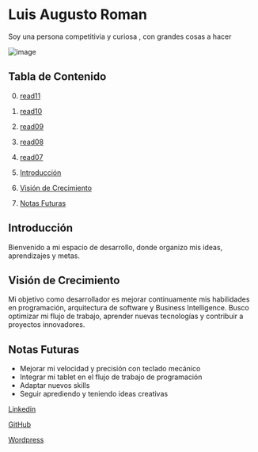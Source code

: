 # **Luis Augusto Roman**
Soy una persona competitivia y curiosa , con grandes cosas a hacer


![image](https://github.com/user-attachments/assets/1f1f16c9-1853-473b-9c3e-91721f332f96)


## Tabla de Contenido
0. [read11](https://github.com/Makubex-Dev18/reading-notes/blob/main/read11.md)
0. [read10](https://github.com/Makubex-Dev18/reading-notes/blob/main/read10.md)
0. [read09](https://github.com/Makubex-Dev18/reading-notes/blob/main/read09.md)
0. [read08](https://github.com/Makubex-Dev18/reading-notes/blob/main/read08.md)
0. [read07](https://github.com/Makubex-Dev18/reading-notes/blob/main/read07.md)

1. [Introducción](#introducción)  
2. [Visión de Crecimiento](#visión-de-crecimiento)  
3. [Notas Futuras](#notas-futuras)  


## Introducción  
Bienvenido a mi espacio de desarrollo, donde organizo mis ideas, aprendizajes y metas.  

## Visión de Crecimiento  
Mi objetivo como desarrollador es mejorar continuamente mis habilidades en programación, arquitectura de software y Business Intelligence. Busco optimizar mi flujo de trabajo, aprender nuevas tecnologías y contribuir a proyectos innovadores.  

## Notas Futuras  
- Mejorar mi velocidad y precisión con teclado mecánico  
- Integrar mi tablet en el flujo de trabajo de programación  
- Adaptar nuevos skills
- Seguir aprediendo y teniendo ideas creativas

[Linkedin](www.linkedin.com/in/luis-roman-huanca)

[GitHub](https://github.com/Makubex-Dev18)

[Wordpress](https://macheloide.wordpress.com/)
